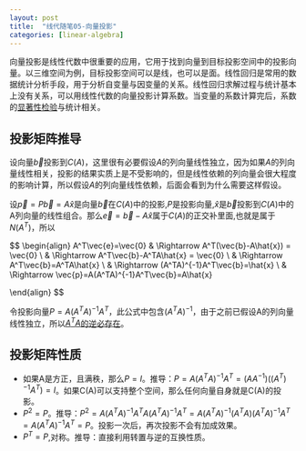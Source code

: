 ```yaml
---
layout: post
title:  "线代随笔05-向量投影"
categories: [linear-algebra]
---
```


向量投影是线性代数中很重要的应用，它用于找到向量到目标投影空间中的投影向量。以三维空间为例，目标投影空间可以是线，也可以是面。线性回归是常用的数据统计分析手段，用于分析自变量与因变量的关系。线性回归求解过程与统计基本上没有关系，可以用线性代数的向量投影计算系数。当变量的系数计算完后，系数的[显著性检验](http://stats.stackexchange.com/q/148803/31830)与统计相关。

## 投影矩阵推导
设向量$\vec{b}$投影到$C(A)$，这里很有必要假设$A$的列向量线性独立，因为如果$A$的列向量线性相关，投影的结果实质上是不受影响的，但是线性依赖的列向量会很大程度的影响计算，所以假设$A$的列向量线性依赖，后面会看到为什么需要这样假设。

设$\vec{p}=P\vec{b}=A\hat{x}$是向量$\vec{b}$在$C(A)$中的投影,$P$是投影向量,$\hat{x}$是$\vec{b}$投影到$C(A)$中的A列向量的线性组合。那么$\vec{e}=\vec{b}-A\hat{x}$属于$C(A)$的正交补里面,也就是属于$N(A^T)$，所以

$$
\begin{align}
	A^T\vec{e}=\vec{0} & \Rightarrow A^T(\vec{b}-A\hat{x}) = \vec{0} \\
					   & \Rightarrow A^T\vec{b}-A^TA\hat{x} = \vec{0} \\
					   & \Rightarrow A^T\vec{b}=A^TA\hat{x} \\
					   & \Rightarrow (A^TA)^{-1}A^T\vec{b}=\hat{x}  \\
					   & \Rightarrow \vec{p}=A(A^TA)^{-1}A^T\vec{b}=A\hat{x} 
	
\end{align}
$$

令投影向量$P=A(A^TA)^{-1}A^T$，此公式中包含$(A^TA)^{-1}$，由于之前已假设A的列向量线性独立，所以[$A^TA$的逆必存在](/linear-algebra/2016/03/03/linear-algebra-04-ATA-inverse.html)。

## 投影矩阵性质

* 如果A是方正，且满秩，那么$P=I$。推导：$P=A(A^TA)^{-1}A^T=(AA^{-1})((A^T)^{-1}A^T)=I$。如果C(A)可以支持整个空间，那么任何向量自身就是C(A)的投影。
* $P^2=P$。推导：$P^2=A(A^TA)^{-1}A^TA(A^TA)^{-1}A^T=A(A^TA)^{-1}(A^TA)(A^TA)^{-1}A^T=A(A^TA)^{-1}A^T=P$。投影一次后，再次投影不会有加成效果。
* $P^T=P$,对称。推导：直接利用转置与逆的互换性质。




